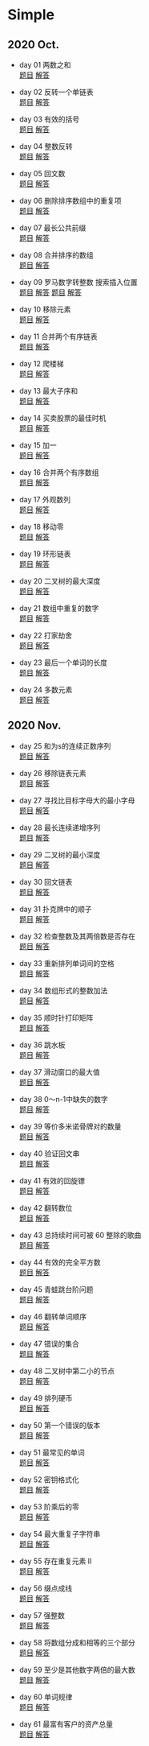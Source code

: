 # Simple

## 2020 Oct.

* day 01 两数之和  
<a href="https://leetcode-cn.com/problems/two-sum/">题目</a>
<a href="https://github.com/RexJoush/leetcode/blob/master/src/October20/day01TwoSum/TwoSum.java">解答</a>

* day 02 反转一个单链表  
<a href="https://leetcode-cn.com/problems/reverse-linked-list/">题目</a>
<a href="https://github.com/RexJoush/leetcode/blob/master/src/October20/day02ReverseList/ReverseList.java">解答</a>

* day 03 有效的括号  
<a href="https://leetcode-cn.com/problems/valid-parentheses/">题目</a>
<a href="https://github.com/RexJoush/leetcode/blob/master/src/October20/day03ValidParentheses/ValidParentheses.java">解答</a>

* day 04 整数反转  
<a href="https://leetcode-cn.com/problems/reverse-integer/">题目</a>
<a href="https://github.com/RexJoush/leetcode/blob/master/src/October20/day04ReverseInteger/ReverseInteger.java">解答</a>

* day 05 回文数  
<a href="https://leetcode-cn.com/problems/palindrome-number/">题目</a>
<a href="https://github.com/RexJoush/leetcode/blob/master/src/October20/day05PalindromeNumber/PalindromeNumber.java">解答</a>

* day 06 删除排序数组中的重复项  
<a href="https://leetcode-cn.com/problems/remove-duplicates-from-sorted-array/">题目</a>
<a href="https://github.com/RexJoush/leetcode/blob/master/src/October20/day06RemoveDuplicatesFromSortedArray/RemoveDuplicatesFromSortedArray.java">解答</a>

* day 07 最长公共前缀  
<a href="https://leetcode-cn.com/problems/longest-common-prefix/">题目</a>
<a href="https://github.com/RexJoush/leetcode/blob/master/src/October20/day07LongestCommonPrefix/LongestCommonPrefix.java">解答</a>

* day 08 合并排序的数组  
<a href="https://leetcode-cn.com/problems/sorted-merge-lcci/">题目</a>
<a href="https://github.com/RexJoush/leetcode/blob/master/src/October20/day08SortedMergeLcci/SortedMergeLcci.java">解答</a>

* day 09 罗马数字转整数 搜索插入位置  
<a href="https://leetcode-cn.com/problems/roman-to-integer/">题目</a>
<a href="https://github.com/RexJoush/leetcode/blob/master/src/October20/day09RomanToIntegerAndSearchInsertPosition/RomanToInteger.java">解答</a>
<a href="https://leetcode-cn.com/problems/search-insert-position/">题目</a>
<a href="https://github.com/RexJoush/leetcode/blob/master/src/October20/day09RomanToIntegerAndSearchInsertPosition/SearchInsertPosition.java">解答</a>

* day 10 移除元素  
<a href="https://leetcode-cn.com/problems/remove-element/">题目</a>
<a href="https://github.com/RexJoush/leetcode/blob/master/src/October20/day10RemoveElement/RemoveElement.java">解答</a>

* day 11 合并两个有序链表  
<a href="https://leetcode-cn.com/problems/merge-two-sorted-lists/">题目</a>
<a href="https://github.com/RexJoush/leetcode/blob/master/src/October20/day11MergeTwoSortedLists/MergeTwoSortedLists.java">解答</a>

* day 12 爬楼梯  
<a href="https://leetcode-cn.com/problems/climbing-stairs/">题目</a>
<a href="https://github.com/RexJoush/leetcode/blob/master/src/October20/day12ClimbingStairs/ClimbingStairs.java">解答</a>

* day 13 最大子序和  
<a href="https://leetcode-cn.com/problems/maximum-subarray/">题目</a>
<a href="https://github.com/RexJoush/leetcode/blob/master/src/October20/day13MaximumSubarray/MaximumSubarray.java">解答</a>

* day 14 买卖股票的最佳时机  
<a href="https://leetcode-cn.com/problems/best-time-to-buy-and-sell-stock/">题目</a>
<a href="https://github.com/RexJoush/leetcode/blob/master/src/October20/day14BestTimeToBuyAndSellStock/BestTimeToBuyAndSellStock.java">解答</a>

* day 15 加一  
<a href="https://leetcode-cn.com/problems/plus-one/">题目</a>
<a href="https://github.com/RexJoush/leetcode/blob/master/src/October20/day15PlusOne/PlusOne.java">解答</a>

* day 16 合并两个有序数组  
<a href="https://leetcode-cn.com/problems/merge-sorted-array/">题目</a>
<a href="https://github.com/RexJoush/leetcode/blob/master/src/October20/day16ImplementStrstrAndMergeSortedArray/MergeSortedArray.java">解答</a>

* day 17 外观数列  
<a href="https://leetcode-cn.com/problems/count-and-say/">题目</a>
<a href="https://github.com/RexJoush/leetcode/blob/master/src/October20/day17CountAndSay/CountAndSay.java">解答</a>

* day 18 移动零  
<a href="https://leetcode-cn.com/problems/move-zeroes/">题目</a>
<a href="https://github.com/RexJoush/leetcode/blob/master/src/October20/day18MoveZeroes/MoveZeroes.java">解答</a>

* day 19 环形链表  
<a href="https://leetcode-cn.com/problems/linked-list-cycle/">题目</a>
<a href="https://github.com/RexJoush/leetcode/blob/master/src/October20/day19LinkedListCycle/LinkedListCycle.java">解答</a>

* day 20 二叉树的最大深度  
<a href="https://leetcode-cn.com/problems/maximum-depth-of-binary-tree/">题目</a>
<a href="https://github.com/RexJoush/leetcode/blob/master/src/October20/day20MaximumDepthOfBinaryTree/MaximumDepthOfBinaryTree.java">解答</a>

* day 21 数组中重复的数字  
<a href="https://leetcode-cn.com/problems/shu-zu-zhong-zhong-fu-de-shu-zi-lcof/">题目</a>
<a href="https://github.com/RexJoush/leetcode/blob/master/src/October20/day21RepeatNum/RepeatNum.java">解答</a>

* day 22 打家劫舍  
<a href="https://leetcode-cn.com/problems/house-robber/">题目</a>
<a href="https://github.com/RexJoush/leetcode/blob/master/src/October20/day22HouseRobber/HouseRobber.java">解答</a>

* day 23 最后一个单词的长度  
<a href="https://leetcode-cn.com/problems/length-of-last-word/">题目</a>
<a href="https://github.com/RexJoush/leetcode/blob/master/src/October20/day23LengthOfLastWord/LengthOfLastWord.java">解答</a>

* day 24 多数元素  
<a href="https://leetcode-cn.com/problems/majority-element/">题目</a>
<a href="https://github.com/RexJoush/leetcode/blob/master/src/October20/day24MajorityElement/MajorityElement.java">解答</a>

## 2020 Nov.

* day 25 和为s的连续正数序列  
<a href="https://leetcode-cn.com/problems/he-wei-sde-lian-xu-zheng-shu-xu-lie-lcof/">题目</a>
<a href="https://github.com/RexJoush/leetcode/blob/master/src/November20/day25SequenceOfContinuousSum/SequenceOfContinuousSum.java">解答</a>

* day 26 移除链表元素  
<a href="https://leetcode-cn.com/problems/remove-linked-list-elements/">题目</a>
<a href="https://github.com/RexJoush/leetcode/blob/master/src/November20/day26RemoveLinkedListElements/RemoveLinkedListElements.java">解答</a>

* day 27 寻找比目标字母大的最小字母  
<a href="https://leetcode-cn.com/problems/find-smallest-letter-greater-than-target/">题目</a>
<a href="https://github.com/RexJoush/leetcode/blob/master/src/November20/day27FindSmallestLetterGreaterThanTarget/FindSmallestLetterGreaterThanTarget.java">解答</a>

* day 28 最长连续递增序列  
<a href="https://leetcode-cn.com/problems/longest-continuous-increasing-subsequence/">题目</a>
<a href="https://github.com/RexJoush/leetcode/blob/master/src/November20/day28LongestContinuousIncreasingSubsequence/LongestContinuousIncreasingSubsequence.java">解答</a>

* day 29 二叉树的最小深度  
<a href="https://leetcode-cn.com/problems/minimum-depth-of-binary-tree/">题目</a>
<a href="https://github.com/RexJoush/leetcode/blob/master/src/November20/day29MinimumDepthOfBinaryTree/MinimumDepthOfBinaryTree.java">解答</a>

* day 30 回文链表  
<a href="https://leetcode-cn.com/problems/palindrome-linked-list/">题目</a>
<a href="https://github.com/RexJoush/leetcode/blob/master/src/November20/day30PalindromeLinkedList/PalindromeLinkedList.java">解答</a>

* day 31 扑克牌中的顺子  
<a href="https://leetcode-cn.com/problems/bu-ke-pai-zhong-de-shun-zi-lcof/">题目</a>
<a href="https://github.com/RexJoush/leetcode/blob/master/src/November20/day31SeriesInPoker/SeriesInPoker.java">解答</a>

* day 32 检查整数及其两倍数是否存在  
<a href="https://leetcode-cn.com/problems/check-if-n-and-its-double-exist/">题目</a>
<a href="https://github.com/RexJoush/leetcode/blob/master/src/November20/day32CheckIfNAndItsDoubleExist/CheckIfNAndItsDoubleExist.java">解答</a>

* day 33 重新排列单词间的空格  
<a href="https://leetcode-cn.com/problems/rearrange-spaces-between-words/">题目</a>
<a href="https://github.com/RexJoush/leetcode/blob/master/src/November20/day33RearrangeSpacesBetweenWords/RearrangeSpacesBetweenWords.java">解答</a>

* day 34 数组形式的整数加法  
<a href="https://leetcode-cn.com/problems/add-to-array-form-of-integer/">题目</a>
<a href="https://github.com/RexJoush/leetcode/blob/master/src/November20/day34AddToArrayFormOfInteger/AddToArrayFormOfInteger.java">解答</a>

* day 35 顺时针打印矩阵  
<a href="https://leetcode-cn.com/problems/shun-shi-zhen-da-yin-ju-zhen-lcof/">题目</a>
<a href="https://github.com/RexJoush/leetcode/blob/master/src/November20/day35ClockwisePrintMatrix/ClockwisePrintMatrix.java">解答</a>

* day 36 跳水板  
<a href="https://leetcode-cn.com/problems/diving-board-lcci/">题目</a>
<a href="https://github.com/RexJoush/leetcode/blob/master/src/November20/day36DivingBoardLcci/DivingBoardLcci.java">解答</a>

* day 37 滑动窗口的最大值  
<a href="https://leetcode-cn.com/problems/hua-dong-chuang-kou-de-zui-da-zhi-lcof/">题目</a>
<a href="https://github.com/RexJoush/leetcode/blob/master/src/November20/day37MaximumValueOfSlidingWindow/MaximumValueOfSlidingWindow.java">解答</a>

* day 38 0～n-1中缺失的数字  
<a href="https://leetcode-cn.com/problems/que-shi-de-shu-zi-lcof/">题目</a>
<a href="https://github.com/RexJoush/leetcode/blob/master/src/November20/day38MissingNumber/MissingNumber.java">解答</a>

* day 39 等价多米诺骨牌对的数量  
<a href="https://leetcode-cn.com/problems/number-of-equivalent-domino-pairs/">题目</a>
<a href="https://github.com/RexJoush/leetcode/blob/master/src/November20/day39NumberOfEquivalentDominoPairs/NumberOfEquivalentDominoPairs.java">解答</a>

* day 40 验证回文串  
<a href="https://leetcode-cn.com/problems/valid-palindrome/">题目</a>
<a href="https://github.com/RexJoush/leetcode/blob/master/src/November20/day40ValidPalindrome/ValidPalindrome.java">解答</a>

* day 41 有效的回旋镖  
<a href="https://leetcode-cn.com/problems/valid-boomerang/">题目</a>
<a href="https://github.com/RexJoush/leetcode/blob/master/src/November20/day41ValidBoomerang/ValidBoomerang.java">解答</a>

* day 42 翻转数位  
<a href="https://leetcode-cn.com/problems/reverse-bits-lcci/">题目</a>
<a href="https://github.com/RexJoush/leetcode/blob/master/src/November20/day42ReverseBitsLcci/ReverseBitsLcci.java">解答</a>

* day 43 总持续时间可被 60 整除的歌曲  
<a href="https://leetcode-cn.com/problems/pairs-of-songs-with-total-durations-divisible-by-60/">题目</a>
<a href="https://github.com/RexJoush/leetcode/blob/master/src/November20/day43PairsOfSongsWithTotalDurationsDivisible/PairsOfSongsWithTotalDurationsDivisible.java">解答</a>

* day 44 有效的完全平方数  
<a href="https://leetcode-cn.com/problems/valid-perfect-square/">题目</a>
<a href="https://github.com/RexJoush/leetcode/blob/master/src/November20/day44ValidPerfectSquare/ValidPerfectSquare.java">解答</a>

* day 45 青蛙跳台阶问题  
<a href="https://leetcode-cn.com/problems/qing-wa-tiao-tai-jie-wen-ti-lcof/">题目</a>
<a href="https://github.com/RexJoush/leetcode/blob/master/src/November20/day45FrogsJumpTheSteps/FrogsJumpTheSteps.java">解答</a>

* day 46 翻转单词顺序  
<a href="https://leetcode-cn.com/problems/fan-zhuan-dan-ci-shun-xu-lcof/">题目</a>
<a href="https://github.com/RexJoush/leetcode/blob/master/src/November20/day46FlipWordOrder/FlipWordOrder.java">解答</a>

* day 47 错误的集合  
<a href="https://leetcode-cn.com/problems/set-mismatch/">题目</a>
<a href="https://github.com/RexJoush/leetcode/blob/master/src/November20/day47SetMismatch/SetMismatch.java">解答</a>

* day 48 二叉树中第二小的节点  
<a href="https://leetcode-cn.com/problems/second-minimum-node-in-a-binary-tree/">题目</a>
<a href="https://github.com/RexJoush/leetcode/blob/master/src/November20/day48SecondToLast/SecondToLast.java">解答</a>

* day 49 排列硬币  
<a href="https://leetcode-cn.com/problems/arranging-coins/">题目</a>
<a href="https://github.com/RexJoush/leetcode/blob/master/src/November20/day49ArrangingCoins/ArrangingCoins.java">解答</a>

* day 50 第一个错误的版本  
<a href="https://leetcode-cn.com/problems/first-bad-version/">题目</a>
<a href="https://github.com/RexJoush/leetcode/blob/master/src/November20/day50FirstBadVersion/FirstBadVersion.java">解答</a>

* day 51 最常见的单词  
<a href="https://leetcode-cn.com/problems/most-common-word/">题目</a>
<a href="https://github.com/RexJoush/leetcode/blob/master/src/November20/day51MostCommonWord/MostCommonWord.java">解答</a>

* day 52 密钥格式化  
<a href="https://leetcode-cn.com/problems/license-key-formatting/">题目</a>
<a href="https://github.com/RexJoush/leetcode/blob/master/src/November20/day52LicenseKeyFormatting/LicenseKeyFormatting.java">解答</a>

* day 53 阶乘后的零  
<a href="https://leetcode-cn.com/problems/factorial-trailing-zeroes/">题目</a>
<a href="https://github.com/RexJoush/leetcode/blob/master/src/November20/day53FactorialTrailingZeroes/FactorialTrailingZeroes.java">解答</a>

* day 54 最大重复子字符串  
<a href="https://leetcode-cn.com/problems/maximum-repeating-substring/">题目</a>
<a href="https://github.com/RexJoush/leetcode/blob/master/src/November20/day54MaximumRepeatingSubstring/MaximumRepeatingSubstring.java">解答</a>

* day 55 存在重复元素 II  
<a href="https://leetcode-cn.com/problems/contains-duplicate-ii/">题目</a>
<a href="https://github.com/RexJoush/leetcode/blob/master/src/December20/day55ContainsDuplicate/ContainsDuplicate.java">解答</a>

* day 56 缀点成线  
<a href="https://leetcode-cn.com/problems/check-if-it-is-a-straight-line/">题目</a>
<a href="https://github.com/RexJoush/leetcode/blob/master/src/December20/day56CheckStraightLine/CheckStraightLine.java">解答</a>

* day 57 强整数  
<a href="https://leetcode-cn.com/problems/powerful-integers/">题目</a>
<a href="https://github.com/RexJoush/leetcode/blob/master/src/December20/day57PowerfulIntegers/PowerfulIntegers.java">解答</a>

* day 58 将数组分成和相等的三个部分  
<a href="https://leetcode-cn.com/problems/partition-array-into-three-parts-with-equal-sum/">题目</a>
<a href="https://github.com/RexJoush/leetcode/blob/master/src/December20/day58TrisectionNums/TrisectionNums.java">解答</a>

* day 59 至少是其他数字两倍的最大数  
<a href="https://leetcode-cn.com/problems/largest-number-at-least-twice-of-others/">题目</a>
<a href="https://github.com/RexJoush/leetcode/blob/master/src/December20/day59TwiceOfOthers/TwiceOfOthers.java">解答</a>

* day 60 单词规律  
<a href="https://leetcode-cn.com/problems/word-pattern/">题目</a>
<a href="https://github.com/RexJoush/leetcode/blob/master/src/December20/day60WordPattern/WordPattern.java">解答</a>

* day 61 最富有客户的资产总量  
<a href="https://leetcode-cn.com/problems/richest-customer-wealth/">题目</a>
<a href="https://github.com/RexJoush/leetcode/blob/master/src/December20/day61RichestCustomerWealth/RichestCustomerWealth.java">解答</a>


